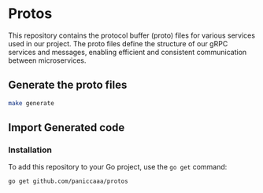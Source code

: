 # Protos

This repository contains the protocol buffer (proto) files for various services used in our project. The proto files define the structure of our gRPC services and messages, enabling efficient and consistent communication between microservices.

## **Generate the proto files**
```bash 
make generate
```

## **Import Generated code**

### Installation
To add this repository to your Go project, use the `go get` command:
```bash
go get github.com/paniccaaa/protos
```